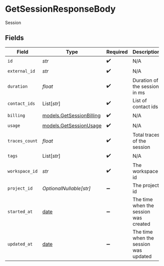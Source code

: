# GetSessionResponseBody

Session


## Fields

| Field                                                                | Type                                                                 | Required                                                             | Description                                                          |
| -------------------------------------------------------------------- | -------------------------------------------------------------------- | -------------------------------------------------------------------- | -------------------------------------------------------------------- |
| `id`                                                                 | *str*                                                                | :heavy_check_mark:                                                   | N/A                                                                  |
| `external_id`                                                        | *str*                                                                | :heavy_check_mark:                                                   | N/A                                                                  |
| `duration`                                                           | *float*                                                              | :heavy_check_mark:                                                   | Duration of the session in ms                                        |
| `contact_ids`                                                        | List[*str*]                                                          | :heavy_check_mark:                                                   | List of contact ids                                                  |
| `billing`                                                            | [models.GetSessionBilling](../models/getsessionbilling.md)           | :heavy_check_mark:                                                   | N/A                                                                  |
| `usage`                                                              | [models.GetSessionUsage](../models/getsessionusage.md)               | :heavy_check_mark:                                                   | N/A                                                                  |
| `traces_count`                                                       | *float*                                                              | :heavy_check_mark:                                                   | Total traces of the session                                          |
| `tags`                                                               | List[*str*]                                                          | :heavy_check_mark:                                                   | N/A                                                                  |
| `workspace_id`                                                       | *str*                                                                | :heavy_check_mark:                                                   | The workspace id                                                     |
| `project_id`                                                         | *OptionalNullable[str]*                                              | :heavy_minus_sign:                                                   | The project id                                                       |
| `started_at`                                                         | [date](https://docs.python.org/3/library/datetime.html#date-objects) | :heavy_minus_sign:                                                   | The time when the session was created                                |
| `updated_at`                                                         | [date](https://docs.python.org/3/library/datetime.html#date-objects) | :heavy_minus_sign:                                                   | The time when the session was updated                                |